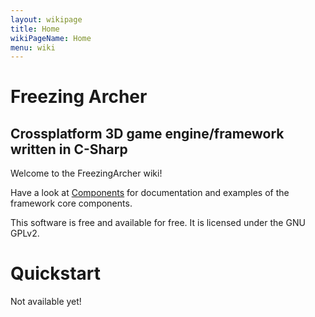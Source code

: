 ```yaml
---
layout: wikipage
title: Home
wikiPageName: Home
menu: wiki
---
```


# Freezing Archer
## Crossplatform 3D game engine/framework written in C-Sharp

Welcome to the FreezingArcher wiki!

Have a look at [Components](Components) for documentation and examples of the framework core components.

This software is free and available for free. It is licensed under the GNU GPLv2.

# Quickstart
Not available yet!

